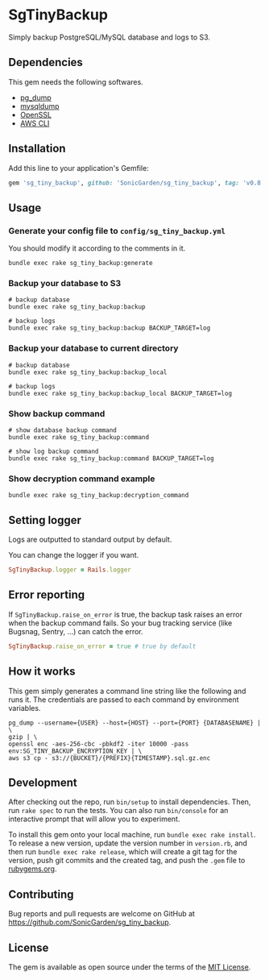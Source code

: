 # SgTinyBackup

Simply backup PostgreSQL/MySQL database and logs to S3.

## Dependencies

This gem needs the following softwares.

* [pg_dump](https://www.postgresql.org/docs/current/app-pgdump.html)
* [mysqldump](https://dev.mysql.com/doc/refman/8.0/en/mysqldump.html)
* [OpenSSL](https://www.openssl.org/)
* [AWS CLI](https://aws.amazon.com/cli/)

## Installation

Add this line to your application's Gemfile:

```ruby
gem 'sg_tiny_backup', github: 'SonicGarden/sg_tiny_backup', tag: 'v0.8.0'
```

## Usage

### Generate your config file to `config/sg_tiny_backup.yml`
You should modify it according to the comments in it.

```
bundle exec rake sg_tiny_backup:generate
```

### Backup your database to S3

```
# backup database
bundle exec rake sg_tiny_backup:backup

# backup logs
bundle exec rake sg_tiny_backup:backup BACKUP_TARGET=log
```

### Backup your database to current directory

```
# backup database
bundle exec rake sg_tiny_backup:backup_local

# backup logs
bundle exec rake sg_tiny_backup:backup_local BACKUP_TARGET=log
```

### Show backup command

```
# show database backup command
bundle exec rake sg_tiny_backup:command

# show log backup command
bundle exec rake sg_tiny_backup:command BACKUP_TARGET=log
```

### Show decryption command example

```
bundle exec rake sg_tiny_backup:decryption_command
```

## Setting logger

Logs are outputted to standard output by default.

You can change the logger if you want.

```ruby
SgTinyBackup.logger = Rails.logger
```

## Error reporting

If `SgTinyBackup.raise_on_error` is true, the backup task raises an error when the backup command fails.
So your bug tracking service (like Bugsnag, Sentry, ...) can catch the error.

```ruby
SgTinyBackup.raise_on_error = true # true by default
```

## How it works
This gem simply generates a command line string like the following and runs it.
The credentials are passed to each command by environment variables.

```
pg_dump --username={USER} --host={HOST} --port={PORT} {DATABASENAME} | \
gzip | \
openssl enc -aes-256-cbc -pbkdf2 -iter 10000 -pass env:SG_TINY_BACKUP_ENCRYPTION_KEY | \
aws s3 cp - s3://{BUCKET}/{PREFIX}{TIMESTAMP}.sql.gz.enc
```

## Development

After checking out the repo, run `bin/setup` to install dependencies. Then, run `rake spec` to run the tests. You can also run `bin/console` for an interactive prompt that will allow you to experiment.

To install this gem onto your local machine, run `bundle exec rake install`. To release a new version, update the version number in `version.rb`, and then run `bundle exec rake release`, which will create a git tag for the version, push git commits and the created tag, and push the `.gem` file to [rubygems.org](https://rubygems.org).

## Contributing

Bug reports and pull requests are welcome on GitHub at https://github.com/SonicGarden/sg_tiny_backup.

## License

The gem is available as open source under the terms of the [MIT License](https://opensource.org/licenses/MIT).
